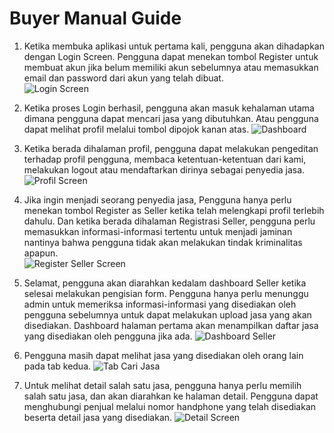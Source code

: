 # Buyer Manual Guide

1. Ketika membuka aplikasi untuk pertama kali, pengguna akan dihadapkan dengan Login Screen. Pengguna dapat menekan tombol Register untuk membuat akun jika belum memiliki akun sebelumnya atau memasukkan email dan password dari akun yang telah dibuat.<br>
![Login Screen](https://firebasestorage.googleapis.com/v0/b/wirajasa-bisnis.appspot.com/o/screenshot%2FWhatsApp%20Image%202022-12-11%20at%2012.48.47%20PM.jpeg?alt=media&token=f417bb82-d8e1-4111-b488-7af1b858a17b)

2. Ketika proses Login berhasil, pengguna akan masuk kehalaman utama dimana pengguna dapat mencari jasa yang dibutuhkan. Atau pengguna dapat melihat profil melalui tombol dipojok kanan atas.
![Dashboard](https://firebasestorage.googleapis.com/v0/b/wirajasa-bisnis.appspot.com/o/screenshot%2FWhatsApp%20Image%202022-12-11%20at%2012.48.46%20PM.jpeg?alt=media&token=bb87d65b-b649-4be6-afa1-0ee1bd0f30c7)

3. Ketika berada dihalaman profil, pengguna dapat melakukan pengeditan terhadap profil pengguna, membaca ketentuan-ketentuan dari kami, melakukan logout atau mendaftarkan dirinya sebagai penyedia jasa.
![Profil Screen](https://firebasestorage.googleapis.com/v0/b/wirajasa-bisnis.appspot.com/o/screenshot%2FWhatsApp%20Image%202022-12-11%20at%2012.48.46%20PM(1).jpeg?alt=media&token=ed1938e5-4d7d-4ce6-9360-82a53688541a)

4. Jika ingin menjadi seorang penyedia jasa, Pengguna hanya perlu menekan tombol Register as Seller ketika telah melengkapi profil terlebih dahulu. Dan ketika berada dihalaman Registrasi Seller, pengguna perlu memasukkan informasi-informasi tertentu untuk menjadi jaminan nantinya bahwa pengguna tidak akan melakukan tindak kriminalitas apapun.<br>
![Register Seller Screen](https://firebasestorage.googleapis.com/v0/b/wirajasa-bisnis.appspot.com/o/screenshot%2FWhatsApp%20Image%202022-12-11%20at%2012.48.45%20PM.jpeg?alt=media&token=081fec55-9a56-492a-b6af-e2e2186d111d)

5. Selamat, pengguna akan diarahkan kedalam dashboard Seller ketika selesai melakukan pengisian form. Pengguna hanya perlu menunggu admin untuk memeriksa informasi-informasi yang disediakan oleh pengguna sebelumnya untuk dapat melakukan upload jasa yang akan disediakan. Dashboard halaman pertama akan menampilkan daftar jasa yang disediakan oleh pengguna jika ada.
![Dashboard Seller](https://firebasestorage.googleapis.com/v0/b/wirajasa-bisnis.appspot.com/o/screenshot%2FWhatsApp%20Image%202022-12-11%20at%201.16.06%20PM.jpeg?alt=media&token=17acda38-3066-48ef-94e4-31460c0ee67b)

6. Pengguna masih dapat melihat jasa yang disediakan oleh orang lain pada tab kedua.
![Tab Cari Jasa](https://firebasestorage.googleapis.com/v0/b/wirajasa-bisnis.appspot.com/o/screenshot%2FWhatsApp%20Image%202022-12-11%20at%201.19.07%20PM.jpeg?alt=media&token=aff4587f-cfe8-44ae-b4bb-a21c3408aece)

7. Untuk melihat detail salah satu jasa, pengguna hanya perlu memilih salah satu jasa, dan akan diarahkan ke halaman detail. Pengguna dapat menghubungi penjual melalui nomor handphone yang telah disediakan beserta detail jasa yang disediakan.
![Detail Screen](https://firebasestorage.googleapis.com/v0/b/wirajasa-bisnis.appspot.com/o/screenshot%2FWhatsApp%20Image%202022-12-11%20at%2012.52.31%20PM.jpeg?alt=media&token=938a3ee1-c680-43c5-853d-07c71002da55)
